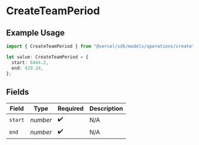 # CreateTeamPeriod

## Example Usage

```typescript
import { CreateTeamPeriod } from "@vercel/sdk/models/operations/createteam.js";

let value: CreateTeamPeriod = {
  start: 6444.2,
  end: 429.24,
};
```

## Fields

| Field              | Type               | Required           | Description        |
| ------------------ | ------------------ | ------------------ | ------------------ |
| `start`            | *number*           | :heavy_check_mark: | N/A                |
| `end`              | *number*           | :heavy_check_mark: | N/A                |